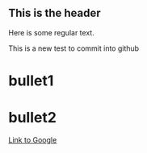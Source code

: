 ## This is the header
Here is some regular text.

This is a new test to commit into github
# bullet1
# bullet2

[Link to Google](http://www.goggle.com)
